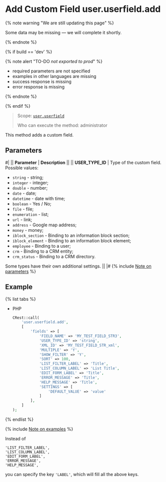 # Add Custom Field user.userfield.add

{% note warning "We are still updating this page" %}

Some data may be missing — we will complete it shortly.

{% endnote %}

{% if build == 'dev' %}

{% note alert "TO-DO _not exported to prod_" %}

- required parameters are not specified
- examples in other languages are missing
- success response is missing
- error response is missing
 
{% endnote %}

{% endif %}

> Scope: [`user.userfield`](../../scopes/permissions.md)
>
> Who can execute the method: administrator

This method adds a custom field.

## Parameters

#|
|| **Parameter** | **Description** ||
|| **USER_TYPE_ID** | Type of the custom field. Possible values:
- `string` - string;
- `integer` - integer;
- `double` - number;
- `date` - date;
- `datetime` - date with time;
- `boolean` - Yes / No;
- `file` - file;
- `enumeration` - list;
- `url` - link;
- `address` - Google map address;
- `money` - money;
- `iblock_section` - Binding to an information block section;
- `iblock_element` - Binding to an information block element;
- `employee` - Binding to a user;
- `crm` - Binding to a CRM entity;
- `crm_status` - Binding to a CRM directory.

Some types have their own additional settings. ||
|#
{% include [Note on parameters](../../../_includes/required.md) %}

## Example

{% list tabs %}

- PHP

    ```php
    CRest::call(
        'user.userfield.add',
        [
            'fields' => [
                'FIELD_NAME' => 'MY_TEST_FIELD_STR3',
                'USER_TYPE_ID' => 'string',
                'XML_ID' => 'MY_TEST_FIELD_STR_xml',
                'MULTIPLE' => 'Y',
                'SHOW_FILTER' => 'Y',
                'SORT' => 100,
                'LIST_FILTER_LABEL' => 'Title',
                'LIST_COLUMN_LABEL' => 'List Title',
                'EDIT_FORM_LABEL' => 'Title',
                'ERROR_MESSAGE' => 'Title',
                'HELP_MESSAGE' => 'Title',
                'SETTINGS' => [
                    'DEFAULT_VALUE' => 'value'
                ]
            ],
        ]
    );
    ```

{% endlist %}

{% include [Note on examples](../../../_includes/examples.md) %}

Instead of

```
'LIST_FILTER_LABEL',
'LIST_COLUMN_LABEL',
'EDIT_FORM_LABEL',
'ERROR_MESSAGE',
'HELP_MESSAGE',
```

you can specify the key `'LABEL'`, which will fill all the above keys.